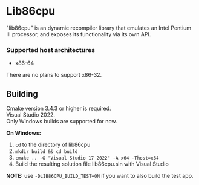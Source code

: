 # Lib86cpu

"lib86cpu" is an dynamic recompiler library that emulates an Intel Pentium III processor, and exposes its functionality
via its own API.

### Supported host architectures
- x86-64

There are no plans to support x86-32.

## Building

Cmake version 3.4.3 or higher is required.\
Visual Studio 2022.\
Only Windows builds are supported for now.

**On Windows:**

1. `cd` to the directory of lib86cpu
2. `mkdir build && cd build`
3. `cmake .. -G "Visual Studio 17 2022" -A x64 -Thost=x64`
4. Build the resulting solution file lib86cpu.sln with Visual Studio

**NOTE:** use `-DLIB86CPU_BUILD_TEST=ON` if you want to also build the test app.

